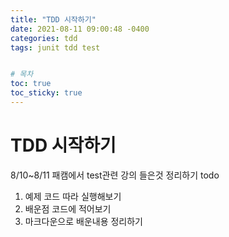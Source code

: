 ```yaml
---
title: "TDD 시작하기"
date: 2021-08-11 09:00:48 -0400
categories: tdd
tags: junit tdd test


# 목차
toc: true  
toc_sticky: true
---
```


# TDD 시작하기

8/10~8/11 패캠에서 test관련 강의 들은것 정리하기
todo
1. 예제 코드 따라 실행해보기
2. 배운점 코드에 적어보기
3. 마크다운으로 배운내용 정리하기

